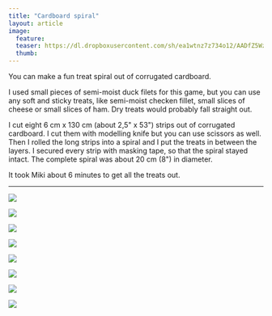 ```yaml
---
title: "Cardboard spiral"
layout: article
image:
  feature:
  teaser: https://dl.dropboxusercontent.com/sh/ea1wtnz7z734o12/AADfZ5WzCxbXg-IlMq5s05Aya/aktivointi/aaltopahvispiraali/DSC53683-245px.jpg
  thumb:
---
```


You can make a fun treat spiral out of corrugated cardboard.

I used small pieces of semi-moist duck filets for this game, but you can use any soft and sticky treats, like semi-moist checken fillet, small slices of cheese or small slices of ham. Dry treats would probably fall straight out.

I cut eight 6 cm x 130 cm (about 2,5" x 53") strips out of corrugated cardboard. I cut them with modelling knife but you can use scissors as well. Then I rolled the long strips into a spiral and I put the treats in between the layers. I secured every strip with masking tape, so that the spiral stayed intact. The complete spiral was about 20 cm (8") in diameter.

It took Miki about 6 minutes to get all the treats out.

---

[![](https://dl.dropboxusercontent.com/sh/ea1wtnz7z734o12/AAAexWcdxChtZpLA8fawQaVAa/aktivointi/aaltopahvispiraali/DSC53679-800px.jpg)](https://dl.dropboxusercontent.com/sh/ea1wtnz7z734o12/AACuq5Q3BbKv017mib94z_Wba/aktivointi/aaltopahvispiraali/DSC53679.jpg)

[![](https://dl.dropboxusercontent.com/sh/ea1wtnz7z734o12/AAAzkfg1rbGvv7NdcVm_yteSa/aktivointi/aaltopahvispiraali/DSC53683-800px.jpg)](https://dl.dropboxusercontent.com/sh/ea1wtnz7z734o12/AADuHZ2YVdkJWHmtPBxfbLHYa/aktivointi/aaltopahvispiraali/DSC53683.jpg)

[![](https://dl.dropboxusercontent.com/sh/ea1wtnz7z734o12/AAAtuZ0matGuE5WCcGWhmbKMa/aktivointi/aaltopahvispiraali/DSC53727-800px.jpg)](https://dl.dropboxusercontent.com/sh/ea1wtnz7z734o12/AAB7R-v5fWC-5t5pWKum3wb9a/aktivointi/aaltopahvispiraali/DSC53727.jpg)

[![](https://dl.dropboxusercontent.com/sh/ea1wtnz7z734o12/AADE77xjqIoElUzIqPqEyn7ka/aktivointi/aaltopahvispiraali/DSC53702-800px.jpg)](https://dl.dropboxusercontent.com/sh/ea1wtnz7z734o12/AAAfNyYKmvUUlRRrnFH0MqWUa/aktivointi/aaltopahvispiraali/DSC53702.jpg)

[![](https://dl.dropboxusercontent.com/sh/ea1wtnz7z734o12/AABVWHd_KiYrM6fehyT7qM-Ja/aktivointi/aaltopahvispiraali/DSC53764-800px.jpg)](https://dl.dropboxusercontent.com/sh/ea1wtnz7z734o12/AACtwSDeUzqv4s-b3SjjmZ4Xa/aktivointi/aaltopahvispiraali/DSC53764.jpg)

[![](https://dl.dropboxusercontent.com/sh/ea1wtnz7z734o12/AAA4UqBICyHnjn3c4TxDDy_ja/aktivointi/aaltopahvispiraali/DSC53866-800px.jpg)](https://dl.dropboxusercontent.com/sh/ea1wtnz7z734o12/AABjI1EeJyj3ZvUxXRDEcl5za/aktivointi/aaltopahvispiraali/DSC53866.jpg)

[![](https://dl.dropboxusercontent.com/sh/ea1wtnz7z734o12/AACsi5IbSO0aJvYDfGTaywLka/aktivointi/aaltopahvispiraali/DSC53877-800px.jpg)](https://dl.dropboxusercontent.com/sh/ea1wtnz7z734o12/AAA0OZoXjbW67okjpyyrABOLa/aktivointi/aaltopahvispiraali/DSC53877.jpg)

[![](https://dl.dropboxusercontent.com/sh/ea1wtnz7z734o12/AAD0twdq1RZKZQ4g0xswlIuBa/aktivointi/aaltopahvispiraali/DSC53839-800px.jpg)](https://dl.dropboxusercontent.com/sh/ea1wtnz7z734o12/AACFGlwf9dbbdqilGS-c25E1a/aktivointi/aaltopahvispiraali/DSC53839.jpg)
